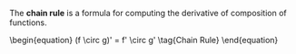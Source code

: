 The **chain rule** is a formula for computing the derivative of composition of functions.

\begin{equation}
(f \circ g)' = f' \circ g' \tag{Chain Rule}
\end{equation}